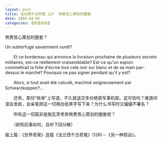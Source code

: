 ```yaml
---
layout: post
title: 法兰西千古奇冤 127 -煞费苦心策划的圈套
date: 2009-04-05
categories: [双语阅读]  
---
```


煞费苦心策划的圈套？

Un subterfuge savamment ourdi?

　　Et ce bordereau qui annonce la livraison prochaine de plusieurs secrets militaires, est-ce réellement vraisemblable? Est-ce qu'un espion commettrait la folie d'écrire tout cela noir sur blanc et de sa main par-dessus le marché? Pourquoi ne pas signer pendant qu'il y est?

　　Alors, si tout avait été calculé, machiné soigneusement par Schwarzkoppen?...



　　还有，那份“账单”上写道，不久就送交多份绝密军事机密。这可信吗？难道间谍会发疯，会亲笔把这一切用白纸黑字写下来？为什么书写时又偏偏不署名？

　　所有这一切莫非是施瓦茨考奔煞费苦心策划的圈套呢？



　　（欲知后事如何，且听下回分解）

接上篇：《世界奇案》连载《法兰西千古奇冤》(126)－《另一种假设》。
